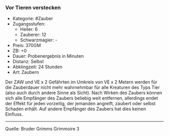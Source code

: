 ### Vor Tieren verstecken

- Kategorie: #Zauber
- Zugangsstufen:
  - Heiler: 6
  - Zauberer: 12
  - Schwarzmagier: -
- Preis: 370GM
- ZB: +0
- Dauer: Probenergebnis in Minuten
- Distanz: Selbst
- Abklingzeit: 24 Stunden
- Art: Zaubern

Der ZAW und VE x 2 Gefährten im Umkreis von VE x 2 Metern werden für die Zauberdauer nicht mehr wahrnehmbar für alle Kreaturen des Typs Tier (also auch durch andere Sinne als Sicht). Nach Wirken des Zaubers können sich alle Empfänger des Zaubers beliebig weit entfernen, allerdings endet der Effekt für jeden vorzeitig, der jemanden angreift, zaubert oder selbst Schaden erhält. Auf andere Empfänger des Zaubers hat dies keinen Einfluss.

---

Quelle: Bruder Grimms Grimmoire 3
